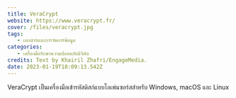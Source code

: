```yaml
---
title: VeraCrypt
website: https://www.veracrypt.fr/
cover: /files/veracrypt.jpg
tags:
   - เอกสารและการจัดการข้อมูล
categories:
   - เครื่องมือรักษาความปลอดภัยดิจิทัล
credits: Text by Khairil Zhafri/EngageMedia.
date: 2023-01-19T18:09:13.542Z
---
```

VeraCrypt เป็นเครื่องมือเข้ารหัสดิสก์แบบโอเพ่นซอร์สสำหรับ Windows, macOS และ Linux